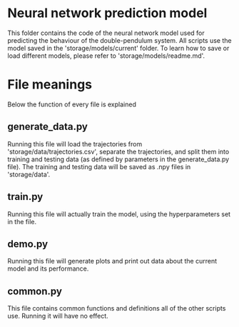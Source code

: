 # Neural network prediction model
This folder contains the code of the neural network model used for predicting the behaviour of the double-pendulum system. All scripts use the model saved in the 'storage/models/current' folder. To learn how to save or load different models, please refer to 'storage/models/readme.md'.

# File meanings
Below the function of every file is explained

## generate_data.py
Running this file will load the trajectories from 'storage/data/trajectories.csv', separate the trajectories, and split them into training and testing data (as defined by parameters in the generate_data.py file). The training and testing data will be saved as .npy files in 'storage/data'.

## train.py
Running this file will actually train the model, using the hyperparameters set in the file.

## demo.py
Running this file will generate plots and print out data about the current model and its performance.

## common.py
This file contains common functions and definitions all of the other scripts use. Running it will have no effect.
